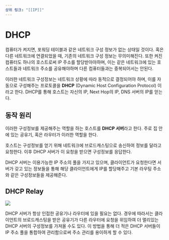 ```yaml
---
상위 링크: "[[IP]]"
---
```

# DHCP 
컴퓨터가 켜지면, 포워딩 테이블과 같은 네트워크 구성 정보가 없는 상태일 것이다. 혹은 다른 네트워크에 연결되었을 때, 기존의 네트워크 구성 정보는 무의미해진다. 또한 켜진 컴퓨터도 하나의 호스트로써 IP 주소를 할당받아야하며, 이는 같은 네트워크에 있는 호스트들과 네트워크 주소를 공유해야하며 다른 컴퓨터들과는 중복되어서는 안된다.

이러한 네트워크 구성정보는 네트워크 상황에 따라 동적으로 결정되어야 하며, 이를 자동으로 구성해주는 프로토콜을 **DHCP** (Dynamic Host Configuration Protocol) 이라고 한다. DHCP를 통해 호스트는 자신의 IP, Next Hop의 IP, DNS 서버의 IP를 얻는다.

## 동작 원리
이러한 구성정보를 제공해주는 역할을 하는 호스트를 **DHCP 서버**라고 한다. 주로 집 안에 있는 공유기, 혹은 라우터가 이러한 역할을 한다.

호스트는 구성정보를 얻기 위해 네트워크에 브로드캐스팅으로 송신하여 정보를 달라고 요청한다. 이후 DHCP 서버가 이 요청을 받으면 구성정보를 응답한다.

DHCP 서버는 이용가능한 IP 주소의 풀을 가지고 있으며, 클라이언트가 요청한다면 서버가 갖고 있는 정보들을 통해 해당 클라이언트에게 IP를 할당해주고 기본 라우팅 주소와 같은 구성정보들을 제공해준다.

## DHCP Relay
![](https://i.imgur.com/a4Zd2wx.png)

DHCP 서버가 항상 인접한 공유기나 라우터에 있을 필요는 없다. 경우에 따라서는 클라이언트의 브로드캐스팅을 받은 공유기가 다른 라우터에 요청을 위임하여 더 멀리있는 DHCP 서버의 구성정보를 가져올 수도 있다. 이 방법을 통해 더 적은 DHCP 서버들이 IP 주소 풀을 통합하여 관리함으로써 주소 관리를 용이하게 할 수 있다.


